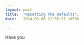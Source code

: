 ```yaml
---
layout: post
title:  "Resetting the Defaults".
date:   2024-03-06 22:35:27 +0530

---
```


Have you

<!--stackedit_data:
eyJoaXN0b3J5IjpbMTU1NTM4ODE3OCwxMzk2NjQ0ODk3LC0yMD
g4NzQ2NjEyXX0=
-->